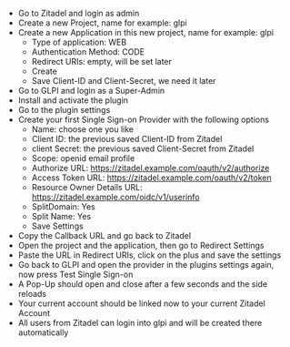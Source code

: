 - Go to Zitadel and login as admin
- Create a new Project, name for example: glpi
- Create a new Application in this new project, name for example: glpi
  - Type of application: WEB
  - Authentication Method: CODE
  - Redirect URIs: empty, will be set later
  - Create
  - Save Client-ID and Client-Secret, we need it later
- Go to GLPI and login as a Super-Admin
- Install and activate the plugin
- Go to the plugin settings
- Create your first Single Sign-on Provider with the following options
  - Name: choose one you like
  - Client ID: the previous saved Client-ID from Zitadel
  - client Secret: the previous saved Client-Secret from Zitadel
  - Scope: openid email profile
  - Authorize URL: https://zitadel.example.com/oauth/v2/authorize
  - Access Token URL: https://zitadel.example.com/oauth/v2/token
  - Resource Owner Details URL: https://zitadel.example.com/oidc/v1/userinfo
  - SplitDomain: Yes
  - Split Name: Yes
  - Save Settings
- Copy the Callback URL and go back to Zitadel
- Open the project and the application, then go to Redirect Settings
- Paste the URL in Redirect URIs, click on the plus and save the settings
- Go back to GLPI and open the provider in the plugins settings again, now press Test Single Sign-on
- A Pop-Up should open and close after a few seconds and the side reloads
- Your current account should be linked now to your current Zitadel Account
- All users from Zitadel can login into glpi and will be created there automatically
